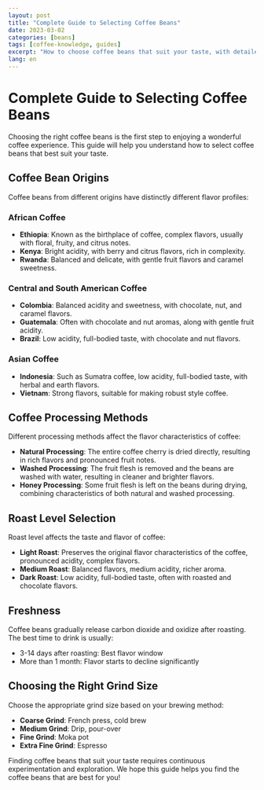 ```yaml
---
layout: post
title: "Complete Guide to Selecting Coffee Beans"
date: 2023-03-02
categories: [beans]
tags: [coffee-knowledge, guides]
excerpt: "How to choose coffee beans that suit your taste, with detailed analysis from origin to roast level."
lang: en
---
```


# Complete Guide to Selecting Coffee Beans

Choosing the right coffee beans is the first step to enjoying a wonderful coffee experience. This guide will help you understand how to select coffee beans that best suit your taste.

## Coffee Bean Origins

Coffee beans from different origins have distinctly different flavor profiles:

### African Coffee
- **Ethiopia**: Known as the birthplace of coffee, complex flavors, usually with floral, fruity, and citrus notes.
- **Kenya**: Bright acidity, with berry and citrus flavors, rich in complexity.
- **Rwanda**: Balanced and delicate, with gentle fruit flavors and caramel sweetness.

### Central and South American Coffee
- **Colombia**: Balanced acidity and sweetness, with chocolate, nut, and caramel flavors.
- **Guatemala**: Often with chocolate and nut aromas, along with gentle fruit acidity.
- **Brazil**: Low acidity, full-bodied taste, with chocolate and nut flavors.

### Asian Coffee
- **Indonesia**: Such as Sumatra coffee, low acidity, full-bodied taste, with herbal and earth flavors.
- **Vietnam**: Strong flavors, suitable for making robust style coffee.

## Coffee Processing Methods

Different processing methods affect the flavor characteristics of coffee:
- **Natural Processing**: The entire coffee cherry is dried directly, resulting in rich flavors and pronounced fruit notes.
- **Washed Processing**: The fruit flesh is removed and the beans are washed with water, resulting in cleaner and brighter flavors.
- **Honey Processing**: Some fruit flesh is left on the beans during drying, combining characteristics of both natural and washed processing.

## Roast Level Selection

Roast level affects the taste and flavor of coffee:
- **Light Roast**: Preserves the original flavor characteristics of the coffee, pronounced acidity, complex flavors.
- **Medium Roast**: Balanced flavors, medium acidity, richer aroma.
- **Dark Roast**: Low acidity, full-bodied taste, often with roasted and chocolate flavors.

## Freshness

Coffee beans gradually release carbon dioxide and oxidize after roasting. The best time to drink is usually:
- 3-14 days after roasting: Best flavor window
- More than 1 month: Flavor starts to decline significantly

## Choosing the Right Grind Size

Choose the appropriate grind size based on your brewing method:
- **Coarse Grind**: French press, cold brew
- **Medium Grind**: Drip, pour-over
- **Fine Grind**: Moka pot
- **Extra Fine Grind**: Espresso

Finding coffee beans that suit your taste requires continuous experimentation and exploration. We hope this guide helps you find the coffee beans that are best for you! 